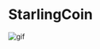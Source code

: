 # StarlingCoin

![gif](https://github.com/Misash/MyBlockchain/assets/70419764/47c43b93-f063-447d-bc70-8be78664c02a)



